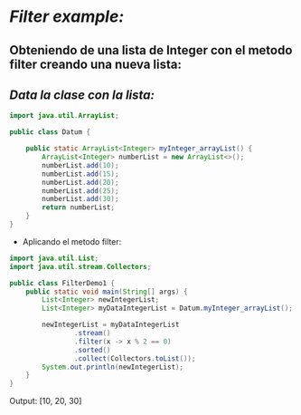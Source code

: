 # _Filter example:_

## Obteniendo de una lista de Integer con el metodo filter creando una nueva lista:

## _Data la clase con la lista:_

```java
import java.util.ArrayList;

public class Datum {

    public static ArrayList<Integer> myInteger_arrayList() {
        ArrayList<Integer> numberList = new ArrayList<>();
        numberList.add(10);
        numberList.add(15);
        numberList.add(20);
        numberList.add(25);
        numberList.add(30);
        return numberList;
    }
}
```

- Aplicando el metodo filter:

```java
import java.util.List;
import java.util.stream.Collectors;

public class FilterDemo1 {
    public static void main(String[] args) {
        List<Integer> newIntegerList;
        List<Integer> myDataIntegerList = Datum.myInteger_arrayList();

        newIntegerList = myDataIntegerList
                .stream()
                .filter(x -> x % 2 == 0)
                .sorted()
                .collect(Collectors.toList());
        System.out.println(newIntegerList);
    }
}
```

Output:
[10, 20, 30]
